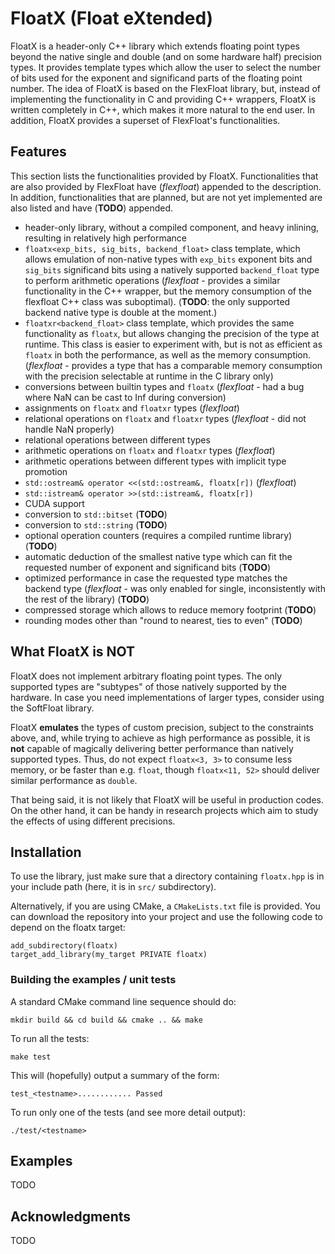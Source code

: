 FloatX (Float eXtended)
=======================

FloatX is a header-only C++ library which extends floating point types beyond
the native single and double (and on some hardware half) precision types. It
provides template types which allow the user to select the number of bits used
for the exponent and significand parts of the floating point number.
The idea of FloatX is based on the FlexFloat library, but, instead of
implementing the functionality in C and providing C++ wrappers, FloatX is
written completely in C++, which makes it more natural to the end user.
In addition, FloatX provides a superset of FlexFloat's functionalities.

Features
--------

This section lists the functionalities provided by FloatX. Functionalities that
are also provided by FlexFloat have (_flexfloat_) appended to the description.
In addition, functionalities that are planned, but are not yet implemented are
also listed and have (__TODO__) appended.

*   header-only library, without a compiled component, and heavy inlining,
    resulting in relatively high performance
*   `floatx<exp_bits, sig_bits, backend_float>` class template, which allows
    emulation of non-native types with `exp_bits` exponent bits and `sig_bits`
    significand bits using a natively supported `backend_float` type to perform
    arithmetic operations (_flexfloat_ - provides a similar functionality in
    the C++ wrapper, but the memory consumption of the flexfloat C++ class was
    suboptimal).
    (__TODO__: the only supported backend native type is double at the moment.)
*   `floatxr<backend_float>` class template, which provides the same
    functionality as `floatx`, but allows changing the precision of the type
    at runtime. This class is easier to experiment with, but is not as
    efficient as `floatx` in both the performance, as well as the memory
    consumption. (_flexfloat_ - provides a type that has a comparable memory
    consumption with the precision selectable at runtime in the C library only)
*   conversions between builtin types and `floatx`
    (_flexfloat_ - had a bug where NaN can be cast to Inf during conversion)
*   assignments on `floatx` and `floatxr` types (_flexfloat_)
*   relational operations on `floatx` and `floatxr` types
    (_flexfloat_ - did not handle NaN properly)
*   relational operations between different types
*   arithmetic operations on `floatx` and `floatxr` types (_flexfloat_)
*   arithmetic operations between different types with implicit type promotion
*   `std::ostream& operator <<(std::ostream&, floatx[r])` (_flexfloat_)
*   `std::istream& operator >>(std::istream&, floatx[r])`
*   CUDA support
*   conversion to `std::bitset` (__TODO__)
*   conversion to `std::string` (__TODO__)
*   optional operation counters (requires a compiled runtime library)
    (__TODO__)
*   automatic deduction of the smallest native type which can fit the requested
    number of exponent and significand bits (__TODO__)
*   optimized performance in case the requested type matches the backend type
    (_flexfloat_ - was only enabled for single, inconsistently with the rest of
    the library) (__TODO__)
*   compressed storage which allows to reduce memory footprint (__TODO__)
*   rounding modes other than "round to nearest, ties to even" (__TODO__)

What FloatX is NOT
------------------

FloatX does not implement arbitrary floating point types. The only supported
types are "subtypes" of those natively supported by the hardware.
In case you need implementations of larger types, consider using the SoftFloat
library.

FloatX __emulates__ the types of custom precision, subject to the constraints
above, and, while trying to achieve as high performance as possible, it is
__not__ capable of magically delivering better performance than natively
supported types. Thus, do not expect `floatx<3, 3>` to consume less memory, or
be faster than e.g. `float`, though `floatx<11, 52>` should deliver similar
performance as `double`.

That being said, it is not likely that FloatX will be useful in production
codes. On the other hand, it can be handy in research projects which aim to
study the effects of using different precisions.

Installation
------------

To use the library, just make sure that a directory containing `floatx.hpp` is
in your include path (here, it is in `src/` subdirectory).

Alternatively, if you are using CMake, a `CMakeLists.txt` file is provided.
You can download the repository into your project and use the following code to
depend on the floatx target:

```
add_subdirectory(floatx)
target_add_library(my_target PRIVATE floatx)
```

### Building the examples / unit tests

A standard CMake command line sequence should do:

```
mkdir build && cd build && cmake .. && make
```

To run all the tests:

```
make test
```

This will (hopefully) output a summary of the form:

```
test_<testname>............ Passed
```

To run only one of the tests (and see more detail output):

```
./test/<testname>
```


Examples
--------

TODO

Acknowledgments
---------------

TODO
